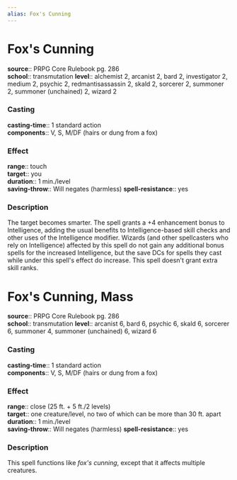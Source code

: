 ```yaml
---
alias: Fox's Cunning
---
```


# Fox's Cunning 

**source**:: PRPG Core Rulebook pg. 286  
**school**:: transmutation
**level**:: alchemist 2, arcanist 2, bard 2, investigator 2, medium 2, psychic 2, redmantisassassin 2, skald 2, sorcerer 2, summoner 2, summoner (unchained) 2, wizard 2

### Casting 

**casting-time**:: 1 standard action  
**components**:: V, S, M/DF (hairs or dung from a fox)

### Effect 

**range**:: touch  
**target**:: you  
**duration**:: 1 min./level  
**saving-throw**:: Will negates (harmless)
**spell-resistance**:: yes

### Description 

The target becomes smarter. The spell grants a +4 enhancement bonus to Intelligence, adding the usual benefits to Intelligence-based skill checks and other uses of the Intelligence modifier. Wizards (and other spellcasters who rely on Intelligence) affected by this spell do not gain any additional bonus spells for the increased Intelligence, but the save DCs for spells they cast while under this spell's effect do increase. This spell doesn't grant extra skill ranks.

# Fox's Cunning, Mass 

**source**:: PRPG Core Rulebook pg. 286  
**school**:: transmutation
**level**:: arcanist 6, bard 6, psychic 6, skald 6, sorcerer 6, summoner 4, summoner (unchained) 6, wizard 6

### Casting 

**casting-time**:: 1 standard action  
**components**:: V, S, M/DF (hairs or dung from a fox)

### Effect 

**range**:: close (25 ft. + 5 ft./2 levels)  
**target**:: one creature/level, no two of which can be more than 30 ft. apart  
**duration**:: 1 min./level  
**saving-throw**:: Will negates (harmless)
**spell-resistance**:: yes

### Description 

This spell functions like *fox's cunning*, except that it affects multiple creatures.

